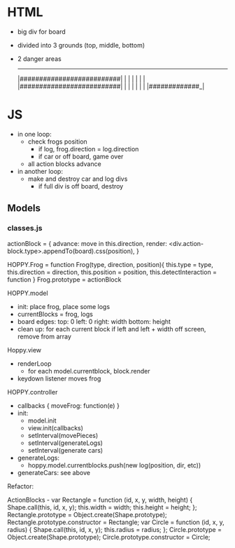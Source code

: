 # HTML
- big div for board
- divided into 3 grounds (top, middle, bottom)
- 2 danger areas

  ___________________________
  |##########################|
  |                          |
  |                          |
  |                          |
  |##########################|
  |                          |
  |                          |
  |                          |
  |#_#_#_#_#_#_#_#_#_#_#_#_#_|

# JS
 - in one loop:
   - check frogs position
     - if log, frog.direction = log.direction
     - if car or off board, game over
   - all action blocks advance
 - in another loop:
   - make and destroy car and log divs
     - if full div is off board, destroy

## Models

### classes.js
actionBlock = { 
                advance: move in this.direction,
                render: <div.action-block.type>.appendTo(board).css(position),
              }

HOPPY.Frog = function Frog(type, direction, position){
  this.type = type,
  this.direction = direction,
  this.position = position,
  this.detectInteraction = function
}
Frog.prototype = actionBlock

HOPPY.model
 - init: place frog, place some logs
 - currentBlocks = frog, logs
 - board edges:
     top: 0
     left: 0
     right: width
     bottom: height
 - clean up:
    for each current block
    if left and left + width off screen, remove from array

Hoppy.view
 - renderLoop
   - for each model.currentblock, block.render
 - keydown listener moves frog

HOPPY.controller
 - callbacks { moveFrog: function(e) }
 - init:
   - model.init
   - view.init(callbacks)
   - setInterval(movePieces)
   - setInterval(generateLogs)
   - setInterval(generate cars)
 - generateLogs:
   - hoppy.model.currentblocks.push(new log(position, dir, etc))
 - generateCars: see above




Refactor:

ActionBlocks - 
var Rectangle = function (id, x, y, width, height) {
    Shape.call(this, id, x, y);
    this.width  = width;
    this.height = height;
};
Rectangle.prototype = Object.create(Shape.prototype);
Rectangle.prototype.constructor = Rectangle;
var Circle = function (id, x, y, radius) {
    Shape.call(this, id, x, y);
    this.radius = radius;
};
Circle.prototype = Object.create(Shape.prototype);
Circle.prototype.constructor = Circle;